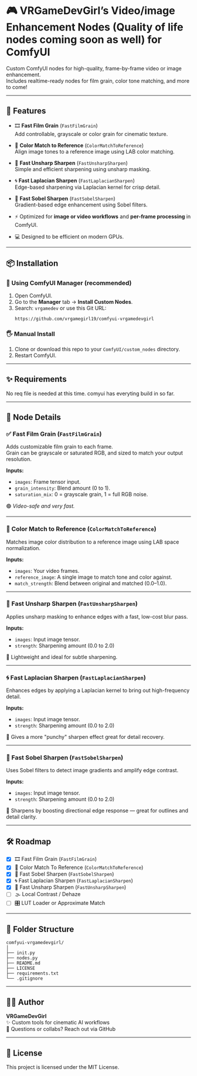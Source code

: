 # 🎮 VRGameDevGirl’s Video/image Enhancement Nodes (Quality of life nodes coming soon as well) for ComfyUI

Custom ComfyUI nodes for high-quality, frame-by-frame video or image enhancement.  
Includes realtime-ready nodes for film grain, color tone matching, and more to come!

---

## 🌟 Features

- 🎞️ **Fast Film Grain** (`FastFilmGrain`)  
  Add controllable, grayscale or color grain for cinematic texture.

- 🎨 **Color Match to Reference** (`ColorMatchToReference`)  
  Align image tones to a reference image using LAB color matching.

- 🎯 **Fast Unsharp Sharpen** (`FastUnsharpSharpen`)  
  Simple and efficient sharpening using unsharp masking.

- 🌀 **Fast Laplacian Sharpen** (`FastLaplacianSharpen`)  
  Edge-based sharpening via Laplacian kernel for crisp detail.

- 📏 **Fast Sobel Sharpen** (`FastSobelSharpen`)  
  Gradient-based edge enhancement using Sobel filters.

- ⚡ Optimized for **image or video workflows** and **per-frame processing** in ComfyUI.

- 💻 Designed to be efficient on modern GPUs.

---

## 📦 Installation

### 🧰 Using ComfyUI Manager (recommended)
1. Open ComfyUI.
2. Go to the **Manager** tab → **Install Custom Nodes**.
3. Search: `vrgamedev` or use this Git URL:  
   ```
   https://github.com/vrgamegirl19/comfyui-vrgamedevgirl
   ```

### 🖐️ Manual Install
1. Clone or download this repo to your `ComfyUI/custom_nodes` directory.
2. Restart ComfyUI.

---

## ✨ Requirements

No req file is needed at this time. comyui has everyting build in so far.

---

## 🧠 Node Details

### ✅ Fast Film Grain (`FastFilmGrain`)
Adds customizable film grain to each frame.  
Grain can be grayscale or saturated RGB, and sized to match your output resolution.

**Inputs:**
- `images`: Frame tensor input.
- `grain_intensity`: Blend amount (0 to 1).
- `saturation_mix`: 0 = grayscale grain, 1 = full RGB noise.

🟢 *Video-safe and very fast.*

---

### 🎨 Color Match to Reference (`ColorMatchToReference`)
Matches image color distribution to a reference image using LAB space normalization.

**Inputs:**
- `images`: Your video frames.
- `reference_image`: A single image to match tone and color against.
- `match_strength`: Blend between original and matched (0.0–1.0).

---

### 🎯 Fast Unsharp Sharpen (`FastUnsharpSharpen`)
Applies unsharp masking to enhance edges with a fast, low-cost blur pass.

**Inputs:**
- `images`: Input image tensor.
- `strength`: Sharpening amount (0.0 to 2.0)

🚀 Lightweight and ideal for subtle sharpening.

---

### 🌀 Fast Laplacian Sharpen (`FastLaplacianSharpen`)
Enhances edges by applying a Laplacian kernel to bring out high-frequency detail.

**Inputs:**
- `images`: Input image tensor.
- `strength`: Sharpening amount (0.0 to 2.0)

🧪 Gives a more "punchy" sharpen effect great for detail recovery.

---

### 📏 Fast Sobel Sharpen (`FastSobelSharpen`)
Uses Sobel filters to detect image gradients and amplify edge contrast.

**Inputs:**
- `images`: Input image tensor.
- `strength`: Sharpening amount (0.0 to 2.0)

🧠 Sharpens by boosting directional edge response — great for outlines and detail clarity.

---

## 🛠️ Roadmap

- [x] 🎞️ Fast Film Grain (`FastFilmGrain`)
- [x] 🎨 Color Match To Reference (`ColorMatchToReference`)
- [x] 📏 Fast Sobel Sharpen (`FastSobelSharpen`)
- [x] 🌀 Fast Laplacian Sharpen (`FastLaplacianSharpen`)
- [x] 🎯 Fast Unsharp Sharpen (`FastUnsharpSharpen`)
- [ ] 🌫️ Local Contrast / Dehaze
- [ ] 🎛️ LUT Loader or Approximate Match

---

## 📁 Folder Structure

```
comfyui-vrgamedevgirl/
│
├── init.py
├── nodes.py
├── README.md
├── LICENSE
├── requirements.txt
└── .gitignore
```

---

## 🧑‍💻 Author

**VRGameDevGirl**  
✨ Custom tools for cinematic AI workflows  
💌 Questions or collabs? Reach out via GitHub

---

## 📜 License

This project is licensed under the MIT License.
